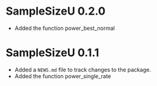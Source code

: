 # SampleSizeU 0.2.0
* Added the function power_best_normal

# SampleSizeU 0.1.1

* Added a `NEWS.md` file to track changes to the package.
* Added the function power_single_rate
